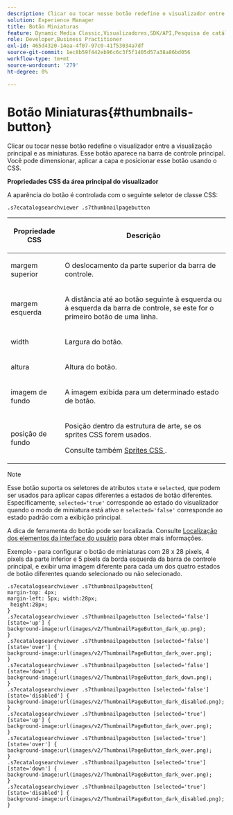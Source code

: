 ```yaml
---
description: Clicar ou tocar nesse botão redefine o visualizador entre a visualização principal e as miniaturas. Esse botão aparece na barra de controle principal. Você pode dimensionar, aplicar a capa e posicionar esse botão usando o CSS.
solution: Experience Manager
title: Botão Miniaturas
feature: Dynamic Media Classic,Visualizadores,SDK/API,Pesquisa de catálogo eletrônico
role: Developer,Business Practitioner
exl-id: 465d4320-14ea-4f07-97c0-41f53034a7df
source-git-commit: 1ec8b59f442eb96c6c3f5f1405d57a38a86bd056
workflow-type: tm+mt
source-wordcount: '279'
ht-degree: 0%

---
```


# Botão Miniaturas{#thumbnails-button}

Clicar ou tocar nesse botão redefine o visualizador entre a visualização principal e as miniaturas. Esse botão aparece na barra de controle principal. Você pode dimensionar, aplicar a capa e posicionar esse botão usando o CSS.

<!--<a id="section_6C008EE11212461FA744F2540D38C295"></a>-->

**Propriedades CSS da área principal do visualizador**

A aparência do botão é controlada com o seguinte seletor de classe CSS:

`.s7ecatalogsearchviewer .s7thumbnailpagebutton`

<table id="table_94EE3F5BBE4547C0B4943471CEE7EDE4"> 
 <thead> 
  <tr> 
   <th colname="col1" class="entry"> <p> Propriedade CSS </p> </th> 
   <th colname="col2" class="entry"> <p>Descrição </p> </th> 
  </tr> 
 </thead>
 <tbody> 
  <tr> 
   <td colname="col1"> <p> <span class="codeph"> margem superior  </span> </p> </td> 
   <td colname="col2"> <p> O deslocamento da parte superior da barra de controle. </p> </td> 
  </tr> 
  <tr> 
   <td colname="col1"> <p> <span class="codeph"> margem esquerda  </span> </p> </td> 
   <td colname="col2"> <p> A distância até ao botão seguinte à esquerda ou à esquerda da barra de controle, se este for o primeiro botão de uma linha. </p> </td> 
  </tr> 
  <tr> 
   <td colname="col1"> <p> <span class="codeph"> width </span> </p> </td> 
   <td colname="col2"> <p>Largura do botão. </p> </td> 
  </tr> 
  <tr> 
   <td colname="col1"> <p> <span class="codeph"> altura  </span> </p> </td> 
   <td colname="col2"> <p>Altura do botão. </p> </td> 
  </tr> 
  <tr> 
   <td colname="col1"> <p> <span class="codeph"> imagem de fundo  </span> </p> </td> 
   <td colname="col2"> <p>A imagem exibida para um determinado estado de botão. </p> </td> 
  </tr> 
  <tr> 
   <td colname="col1"> <p> <span class="codeph"> posição de fundo  </span> </p> </td> 
   <td colname="col2"> <p> Posição dentro da estrutura de arte, se os sprites CSS forem usados. </p> <p>Consulte também <a href="../../../c-html5-s7-aem-asset-viewers/c-html5-ecatsearch-viewer-about/c-html5-ecatsearch-viewer-customizingviewer/c-html5-ecatsearch-viewer-customizingviewer.md#section-9d570f95eb2443aca74c1b02f6e89aff" format="dita" scope="local"> Sprites CSS </a>. </p> </td> 
  </tr> 
 </tbody> 
</table>

>[!NOTE]
>
>Esse botão suporta os seletores de atributos `state` e `selected`, que podem ser usados para aplicar capas diferentes a estados de botão diferentes. Especificamente, `selected='true'` corresponde ao estado do visualizador quando o modo de miniatura está ativo e `selected='false'` corresponde ao estado padrão com a exibição principal.

A dica de ferramenta do botão pode ser localizada. Consulte [Localização dos elementos da interface do usuário](../../../c-html5-s7-aem-asset-viewers/c-html5-ecatsearch-viewer-about/c-html5-ecatsearch-viewer-localization.md#concept-cbfc39344c494eb7b9f6a272cff0cc74) para obter mais informações.

Exemplo - para configurar o botão de miniaturas com 28 x 28 pixels, 4 pixels da parte inferior e 5 pixels da borda esquerda da barra de controle principal, e exibir uma imagem diferente para cada um dos quatro estados de botão diferentes quando selecionado ou não selecionado.

```
.s7ecatalogsearchviewer .s7thumbnailpagebutton{ 
margin-top: 4px; 
margin-left: 5px; width:28px; 
 height:28px; 
} 
.s7ecatalogsearchviewer .s7thumbnailpagebutton [selected='false'][state='up'] { 
background-image:url(images/v2/ThumbnailPageButton_dark_up.png); 
} 
.s7ecatalogsearchviewer .s7thumbnailpagebutton [selected='false'][state='over'] { 
background-image:url(images/v2/ThumbnailPageButton_dark_over.png); 
} 
.s7ecatalogsearchviewer .s7thumbnailpagebutton [selected='false'][state='down'] { 
background-image:url(images/v2/ThumbnailPageButton_dark_down.png); 
} 
.s7ecatalogsearchviewer .s7thumbnailpagebutton [selected='false'][state='disabled'] { 
background-image:url(images/v2/ThumbnailPageButton_dark_disabled.png); 
} 
.s7ecatalogsearchviewer .s7thumbnailpagebutton [selected='true'][state='up'] { 
background-image:url(images/v2/ThumbnailPageButton_dark_over.png); 
} 
.s7ecatalogsearchviewer .s7thumbnailpagebutton [selected='true'][state='over'] { 
background-image:url(images/v2/ThumbnailPageButton_dark_over.png); 
} 
.s7ecatalogsearchviewer .s7thumbnailpagebutton [selected='true'][state='down'] { 
background-image:url(images/v2/ThumbnailPageButton_dark_over.png); 
} 
.s7ecatalogsearchviewer .s7thumbnailpagebutton [selected='true'][state='disabled'] { 
background-image:url(images/v2/ThumbnailPageButton_dark_disabled.png); 
}
```
